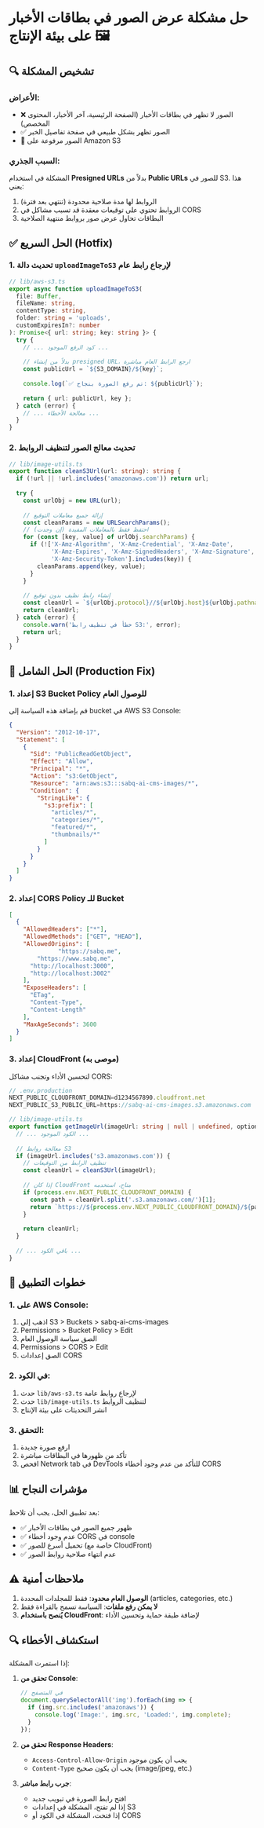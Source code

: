 # حل مشكلة عرض الصور في بطاقات الأخبار على بيئة الإنتاج 🖼️

## 🔍 تشخيص المشكلة

### الأعراض:
- ❌ الصور لا تظهر في بطاقات الأخبار (الصفحة الرئيسية، آخر الأخبار، المحتوى المخصص)
- ✅ الصور تظهر بشكل طبيعي في صفحة تفاصيل الخبر
- 🔗 الصور مرفوعة على Amazon S3

### السبب الجذري:
المشكلة في استخدام **Presigned URLs** بدلاً من **Public URLs** للصور في S3. هذا يعني:
1. الروابط لها مدة صلاحية محدودة (تنتهي بعد فترة)
2. الروابط تحتوي على توقيعات معقدة قد تسبب مشاكل في CORS
3. البطاقات تحاول عرض صور بروابط منتهية الصلاحية

## ✅ الحل السريع (Hotfix)

### 1. تحديث دالة `uploadImageToS3` لإرجاع رابط عام
```typescript
// lib/aws-s3.ts
export async function uploadImageToS3(
  file: Buffer, 
  fileName: string, 
  contentType: string, 
  folder: string = 'uploads',
  customExpiresIn?: number
): Promise<{ url: string; key: string }> {
  try {
    // ... كود الرفع الموجود ...
    
    // بدلاً من إنشاء presigned URL، ارجع الرابط العام مباشرة
    const publicUrl = `${S3_DOMAIN}/${key}`;
    
    console.log(`✅ تم رفع الصورة بنجاح: ${publicUrl}`);
    
    return { url: publicUrl, key };
  } catch (error) {
    // ... معالجة الأخطاء ...
  }
}
```

### 2. تحديث معالج الصور لتنظيف الروابط
```typescript
// lib/image-utils.ts
export function cleanS3Url(url: string): string {
  if (!url || !url.includes('amazonaws.com')) return url;
  
  try {
    const urlObj = new URL(url);
    
    // إزالة جميع معاملات التوقيع
    const cleanParams = new URLSearchParams();
    // احتفظ فقط بالمعاملات المفيدة (إن وجدت)
    for (const [key, value] of urlObj.searchParams) {
      if (!['X-Amz-Algorithm', 'X-Amz-Credential', 'X-Amz-Date', 
            'X-Amz-Expires', 'X-Amz-SignedHeaders', 'X-Amz-Signature',
            'X-Amz-Security-Token'].includes(key)) {
        cleanParams.append(key, value);
      }
    }
    
    // إنشاء رابط نظيف بدون توقيع
    const cleanUrl = `${urlObj.protocol}//${urlObj.host}${urlObj.pathname}`;
    return cleanUrl;
  } catch (error) {
    console.warn('خطأ في تنظيف رابط S3:', error);
    return url;
  }
}
```

## 🔧 الحل الشامل (Production Fix)

### 1. إعداد S3 Bucket Policy للوصول العام

قم بإضافة هذه السياسة إلى bucket في AWS S3 Console:

```json
{
  "Version": "2012-10-17",
  "Statement": [
    {
      "Sid": "PublicReadGetObject",
      "Effect": "Allow",
      "Principal": "*",
      "Action": "s3:GetObject",
      "Resource": "arn:aws:s3:::sabq-ai-cms-images/*",
      "Condition": {
        "StringLike": {
          "s3:prefix": [
            "articles/*",
            "categories/*",
            "featured/*",
            "thumbnails/*"
          ]
        }
      }
    }
  ]
}
```

### 2. إعداد CORS Policy للـ Bucket

```json
[
  {
    "AllowedHeaders": ["*"],
    "AllowedMethods": ["GET", "HEAD"],
    "AllowedOrigins": [
              "https://sabq.me",
        "https://www.sabq.me",
      "http://localhost:3000",
      "http://localhost:3002"
    ],
    "ExposeHeaders": [
      "ETag",
      "Content-Type",
      "Content-Length"
    ],
    "MaxAgeSeconds": 3600
  }
]
```

### 3. إعداد CloudFront (موصى به)

لتحسين الأداء وتجنب مشاكل CORS:

```javascript
// .env.production
NEXT_PUBLIC_CLOUDFRONT_DOMAIN=d1234567890.cloudfront.net
NEXT_PUBLIC_S3_PUBLIC_URL=https://sabq-ai-cms-images.s3.amazonaws.com
```

```typescript
// lib/image-utils.ts
export function getImageUrl(imageUrl: string | null | undefined, options: any = {}): string {
  // ... الكود الموجود ...
  
  // معالجة روابط S3
  if (imageUrl.includes('s3.amazonaws.com')) {
    // تنظيف الرابط من التوقيعات
    const cleanUrl = cleanS3Url(imageUrl);
    
    // إذا كان CloudFront متاح، استخدمه
    if (process.env.NEXT_PUBLIC_CLOUDFRONT_DOMAIN) {
      const path = cleanUrl.split('.s3.amazonaws.com/')[1];
      return `https://${process.env.NEXT_PUBLIC_CLOUDFRONT_DOMAIN}/${path}`;
    }
    
    return cleanUrl;
  }
  
  // ... باقي الكود ...
}
```

## 🚀 خطوات التطبيق

### 1. على AWS Console:
1. اذهب إلى S3 > Buckets > sabq-ai-cms-images
2. Permissions > Bucket Policy > Edit
3. الصق سياسة الوصول العام
4. Permissions > CORS > Edit
5. الصق إعدادات CORS

### 2. في الكود:
1. حدث `lib/aws-s3.ts` لإرجاع روابط عامة
2. حدث `lib/image-utils.ts` لتنظيف الروابط
3. انشر التحديثات على بيئة الإنتاج

### 3. التحقق:
1. ارفع صورة جديدة
2. تأكد من ظهورها في البطاقات مباشرة
3. افحص Network tab في DevTools للتأكد من عدم وجود أخطاء CORS

## 📊 مؤشرات النجاح

بعد تطبيق الحل، يجب أن تلاحظ:
- ✅ ظهور جميع الصور في بطاقات الأخبار
- ✅ عدم وجود أخطاء CORS في console
- ✅ تحميل أسرع للصور (خاصة مع CloudFront)
- ✅ عدم انتهاء صلاحية روابط الصور

## ⚠️ ملاحظات أمنية

1. **الوصول العام محدود**: فقط للمجلدات المحددة (articles, categories, etc.)
2. **لا يمكن رفع ملفات**: السياسة تسمح بالقراءة فقط
3. **يُنصح باستخدام CloudFront**: لإضافة طبقة حماية وتحسين الأداء

## 🔍 استكشاف الأخطاء

إذا استمرت المشكلة:

1. **تحقق من Console**:
   ```javascript
   // في المتصفح
   document.querySelectorAll('img').forEach(img => {
     if (img.src.includes('amazonaws')) {
       console.log('Image:', img.src, 'Loaded:', img.complete);
     }
   });
   ```

2. **تحقق من Response Headers**:
   - `Access-Control-Allow-Origin` يجب أن يكون موجود
   - `Content-Type` يجب أن يكون صحيح (image/jpeg, etc.)

3. **جرب رابط مباشر**:
   - افتح رابط الصورة في تبويب جديد
   - إذا لم تفتح، المشكلة في إعدادات S3
   - إذا فتحت، المشكلة في الكود أو CORS 